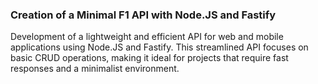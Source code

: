### Creation of a Minimal F1 API with Node.JS and Fastify

Development of a lightweight and efficient API for web and mobile applications using Node.JS and Fastify. This streamlined API focuses on basic CRUD operations, making it ideal for projects that require fast responses and a minimalist environment.
